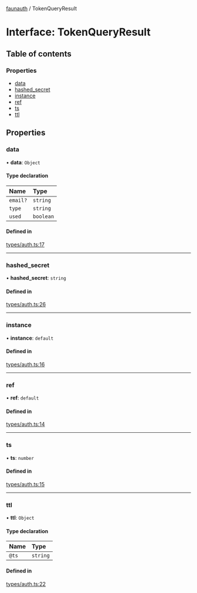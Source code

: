 [faunauth](../index.md) / TokenQueryResult

# Interface: TokenQueryResult

## Table of contents

### Properties

- [data](TokenQueryResult.md#data)
- [hashed\_secret](TokenQueryResult.md#hashed_secret)
- [instance](TokenQueryResult.md#instance)
- [ref](TokenQueryResult.md#ref)
- [ts](TokenQueryResult.md#ts)
- [ttl](TokenQueryResult.md#ttl)

## Properties

### data

• **data**: `Object`

#### Type declaration

| Name | Type |
| :------ | :------ |
| `email?` | `string` |
| `type` | `string` |
| `used` | `boolean` |

#### Defined in

[types/auth.ts:17](https://github.com/alexnitta/faunauth/blob/fa844e9/src/types/auth.ts#L17)

___

### hashed\_secret

• **hashed\_secret**: `string`

#### Defined in

[types/auth.ts:26](https://github.com/alexnitta/faunauth/blob/fa844e9/src/types/auth.ts#L26)

___

### instance

• **instance**: `default`

#### Defined in

[types/auth.ts:16](https://github.com/alexnitta/faunauth/blob/fa844e9/src/types/auth.ts#L16)

___

### ref

• **ref**: `default`

#### Defined in

[types/auth.ts:14](https://github.com/alexnitta/faunauth/blob/fa844e9/src/types/auth.ts#L14)

___

### ts

• **ts**: `number`

#### Defined in

[types/auth.ts:15](https://github.com/alexnitta/faunauth/blob/fa844e9/src/types/auth.ts#L15)

___

### ttl

• **ttl**: `Object`

#### Type declaration

| Name | Type |
| :------ | :------ |
| `@ts` | `string` |

#### Defined in

[types/auth.ts:22](https://github.com/alexnitta/faunauth/blob/fa844e9/src/types/auth.ts#L22)
